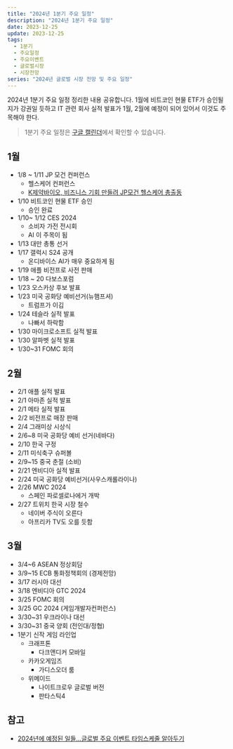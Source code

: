 ```yaml
---
title: "2024년 1분기 주요 일정"
description: "2024년 1분기 주요 일정"
date: 2023-12-25
update: 2023-12-25
tags:
  - 1분기
  - 주요일정
  - 주요이벤트
  - 글로벌시장
  - 시장전망
series: "2024년 글로벌 시장 전망 및 주요 일정"
---
```


2024년 1분기 주요 일정 정리한 내용 공유합니다. 1월에 비트코인 현물 ETF가 승인될지가 강권일 듯하고 IT 관련 회사 실적 발표가 1월, 2월에 예정이 되어 있어서 이것도 주목해야 한다.

> 1분기 주요 일정은 [구글 캘린더](https://calendar.google.com/calendar/u/0?cid=OGNjOTU3OWMwYmUyMDA0ODZjMWViZGQ4ODAxODcyMDc3OTRiMDdjMWU3NmRjMGIzNjYxOWZlMzA5ZjdjNTM4M0Bncm91cC5jYWxlbmRhci5nb29nbGUuY29t)에서 확인할 수 있습니다.

## 1월

- 1/8 ~ 1/11 JP 모건 컨퍼런스
  - 헬스케어 컨퍼런스
  - [K제약바이오, 비즈니스 기회 만들려 JP모건 헬스케어 총출동](http://www.hitnews.co.kr/news/articleView.html?idxno=51182)
- 1/10 비트코인 현물 ETF 승인
  - 승인 완료
- 1/10~ 1/12 CES 2024
  - 소비자 가전 전시회
  - AI 이 주목이 됨
- 1/13 대만 총통 선거
- 1/17 갤럭시 S24 공개
  - 온디바이스 AI가 매우 중요하게 됨
- 1/19 애플 비전프로 사전 판매
- 1/18 ~ 20 다보스포럼
- 1/23 오스카상 후보 발표
- 1/23 미국 공화당 예비선거(뉴햄프셔)
  - 트럼프가 이김
- 1/24 테슬라 실적 발표
  - 나빠서 하락함
- 1/30 마이크로소프트 실적 발표
- 1/30 알파벳 실적 발표
- 1/30~31 FOMC 회의

## 2월

- 2/1 애플 실적 발표
- 2/1 아마존 실적 발표
- 2/1 메타 실적 발표
- 2/2 비전프로 매장 판매
- 2/4 그래미상 시상식
- 2/6~8 미국 공화당 예비 선거(네바다)
- 2/10 한국 구정
- 2/11 미식축구 슈퍼볼
- 2/9~15 중국 춘절 (소비)
- 2/21 엔비디아 실적 발표
- 2/24 미국 공화당 예비선거(사우스캐롤라이나)
- 2/26 MWC 2024
  - 스페인 파로셀로나에거 개박
- 2/27 트위치 한국 시장 철수
  - 네이버 주식이 오른다
  - 아프리카 TV도 오를 듯함

## 3월

- 3/4~6 ASEAN 정상회담
- 3/9~15 ECB 통화정책회의 (경제전망)
- 3/17 러시아 대선
- 3/18 엔비디아 GTC 2024
- 3/25 FOMC 회의
- 3/25 GC 2024 (게임개발자컨퍼런스)
- 3/30~31 우크라이나 대선
- 3/30~31 중국 양회 (전인대/정협)
- 1분기 신작 게임 라인업
  - 크래프톤
    - 다크앤디커 모바일
  - 카카오게임즈
    - 가디스오더 룸
  - 위메이드
    - 나이트크로우 글로벌 버전
    - 판타스틱4

## 참고

- [2024년에 예정된 일들…글로벌 주요 이벤트 타임스케줄 알아두기](https://www.g-enews.com/article/Global-Biz/2024/01/20240102081650457837926aa152_1)
